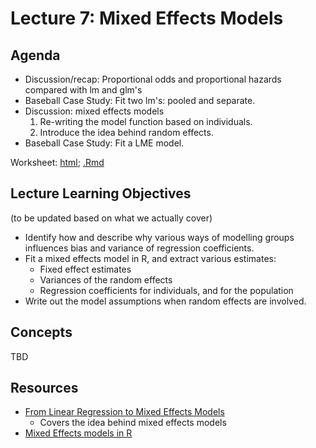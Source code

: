 # Lecture 7: Mixed Effects Models

## Agenda

- Discussion/recap: Proportional odds and proportional hazards compared with lm and glm's
- Baseball Case Study: Fit two lm's: pooled and separate.
- Discussion: mixed effects models
    1. Re-writing the model function based on individuals.
    2. Introduce the idea behind random effects.
- Baseball Case Study: Fit a LME model.

Worksheet: [html](https://ubc-mds.github.io/DSCI_562/lec7/worksheet.nb.html); [.Rmd](https://raw.githubusercontent.com/UBC-MDS/DSCI_562/master/lec7/worksheet.Rmd)

## Lecture Learning Objectives

(to be updated based on what we actually cover)

- Identify how and describe why various ways of modelling groups influences bias and variance of regression coefficients.
- Fit a mixed effects model in R, and extract various estimates:
    - Fixed effect estimates
    - Variances of the random effects
    - Regression coefficients for individuals, and for the population
- Write out the model assumptions when random effects are involved.

## Concepts

TBD

## Resources

- [From Linear Regression to Mixed Effects Models](https://vincenzocoia.github.io/Interpreting-Regression/from-linear-regression-to-mixed-effects-models.html)
    - Covers the idea behind mixed effects models
- [Mixed Effects models in R](https://vincenzocoia.github.io/Interpreting-Regression/mixed-effects-models-in-r-tutorial.html)